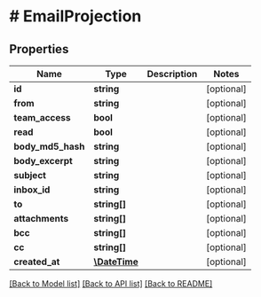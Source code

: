 # # EmailProjection

## Properties

Name | Type | Description | Notes
------------ | ------------- | ------------- | -------------
**id** | **string** |  | [optional] 
**from** | **string** |  | [optional] 
**team_access** | **bool** |  | [optional] 
**read** | **bool** |  | [optional] 
**body_md5_hash** | **string** |  | [optional] 
**body_excerpt** | **string** |  | [optional] 
**subject** | **string** |  | [optional] 
**inbox_id** | **string** |  | [optional] 
**to** | **string[]** |  | [optional] 
**attachments** | **string[]** |  | [optional] 
**bcc** | **string[]** |  | [optional] 
**cc** | **string[]** |  | [optional] 
**created_at** | [**\DateTime**](\DateTime) |  | [optional] 

[[Back to Model list]](../../README#documentation-for-models) [[Back to API list]](../../README#documentation-for-api-endpoints) [[Back to README]](../../README)


